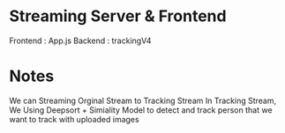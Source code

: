 
# Streaming Server & Frontend
Frontend : App.js
Backend : trackingV4

# Notes
We can Streaming Orginal Stream to Tracking Stream
In Tracking Stream, We Using Deepsort + Simiality Model to detect and track person that we want to track with uploaded images